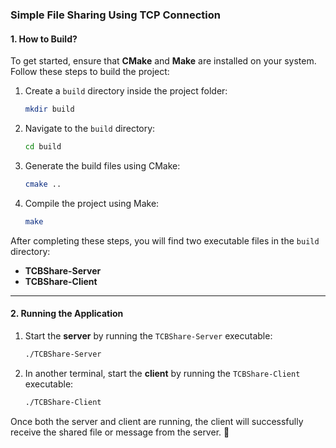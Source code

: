 ### **Simple File Sharing Using TCP Connection**

#### **1. How to Build?**

To get started, ensure that **CMake** and **Make** are installed on your system. Follow these steps to build the project:

1. Create a `build` directory inside the project folder:
   ```bash
   mkdir build
   ```
2. Navigate to the `build` directory:
   ```bash
   cd build
   ```
3. Generate the build files using CMake:
   ```bash
   cmake ..
   ```
4. Compile the project using Make:
   ```bash
   make
   ```

After completing these steps, you will find two executable files in the `build` directory:  
- **TCBShare-Server**  
- **TCBShare-Client**

---

#### **2. Running the Application**

1. Start the **server** by running the `TCBShare-Server` executable:
   ```bash
   ./TCBShare-Server
   ```
2. In another terminal, start the **client** by running the `TCBShare-Client` executable:
   ```bash
   ./TCBShare-Client
   ```

Once both the server and client are running, the client will successfully receive the shared file or message from the server. 🎉
